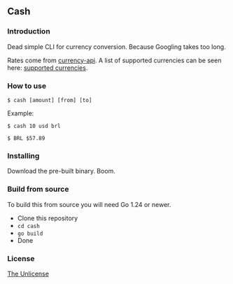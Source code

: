 ## Cash

### Introduction

Dead simple CLI for currency conversion. Because Googling takes too long.

Rates come from [currency-api](https://github.com/fawazahmed0/exchange-api). A list of supported currencies can be seen here: [supported currencies](https://cdn.jsdelivr.net/npm/@fawazahmed0/currency-api@latest/v1/currencies.json).

### How to use

`$ cash [amount] [from] [to]`

Example:

`$ cash 10 usd brl`

`$ BRL $57.89`

### Installing

Download the pre-built binary. Boom.

### Build from source

To build this from source you will need Go 1.24 or newer.

- Clone this repository
- `cd cash`
- `go build`
- Done

### License

[The Unlicense](https://unlicense.org/)
